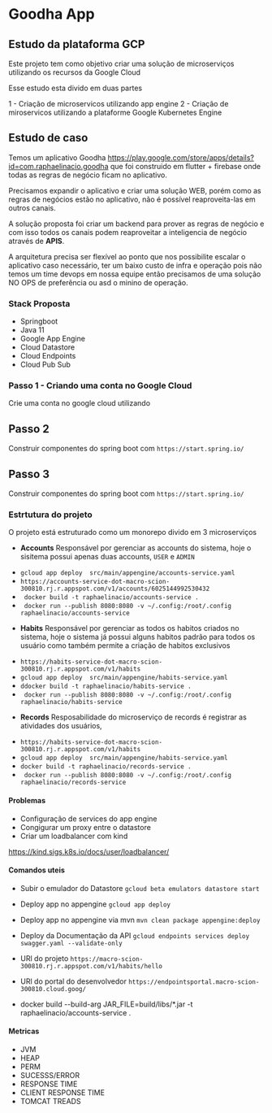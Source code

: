 # Goodha App

## Estudo da plataforma GCP

Este projeto tem como objetivo criar uma solução de microserviços utilizando os recursos da Google Cloud

Esse estudo esta divido em duas partes

1 - Criação de microservicos utilizando app engine
2 - Criação de miroservicos utilizando a plataforme Google Kubernetes Engine

## Estudo de caso

Temos um aplicativo Goodha https://play.google.com/store/apps/details?id=com.raphaelinacio.goodha que foi construido em
flutter + firebase onde todas as regras de negócio ficam no aplicativo.

Precisamos expandir o aplicativo e criar uma solução WEB, porém como as regras de negócios estão no aplicativo, não é
possível reaproveita-las em outros canais.

A solução proposta foi criar um backend para prover as regras de negócio e com isso todos os canais podem reaproveitar a
inteligencia de negócio através de **APIS**.

A arquitetura precisa ser flexível ao ponto que nos possibilite escalar o aplicativo caso necessário, ter um baixo custo
de infra e operação pois não temos um time devops em nossa equipe então precisamos de uma solução NO OPS de preferência
ou asd o minino de operação.

### Stack Proposta

* Springboot
* Java 11
* Google App Engine
* Cloud Datastore
* Cloud Endpoints
* Cloud Pub Sub

### Passo 1 - Criando uma conta no Google Cloud

Crie uma conta no google cloud utilizando

## Passo 2

Construir componentes do spring boot com ``https://start.spring.io/``

## Passo 3

Construir componentes do spring boot com ``https://start.spring.io/``

### Estrtutura do projeto

O projeto está estruturado como um monorepo divido em 3 microserviços

- **Accounts** Responsável por gerenciar as accounts do sistema, hoje o sisitema possui apenas duas accounts, `USER`
  e `ADMIN`
  
* ``gcloud app deploy  src/main/appengine/accounts-service.yaml``
* ``https://accounts-service-dot-macro-scion-300810.rj.r.appspot.com/v1/accounts/6025144992530432``
* `` docker build -t raphaelinacio/accounts-service .``
* `` docker run --publish 8080:8080 -v ~/.config:/root/.config raphaelinacio/accounts-service``

- **Habits** Responsável por gerenciar as todos os habitos criados no sistema, hoje o sistema já possui alguns habitos
  padrão para todos os usuário como também permite a criação de habitos exclusivos

* ``https://habits-service-dot-macro-scion-300810.rj.r.appspot.com/v1/habits``
* ``gcloud app deploy  src/main/appengine/habits-service.yaml``
* ``ddocker build -t raphaelinacio/habits-service .``
* `` docker run --publish 8080:8080 -v ~/.config:/root/.config raphaelinacio/habits-service``


- **Records** Resposabilidade do microserviço de records é registrar as atividades dos usuários,
  
* ``https://habits-service-dot-macro-scion-300810.rj.r.appspot.com/v1/habits``
*  ``gcloud app deploy  src/main/appengine/habits-service.yaml``
*  ``docker build -t raphaelinacio/records-service .``
* `` docker run --publish 8080:8080 -v ~/.config:/root/.config raphaelinacio/records-service``

#### Problemas

- Configuração de services do app engine
- Congigurar um proxy entre o datastore 
- Criar um loadbalancer com kind

https://kind.sigs.k8s.io/docs/user/loadbalancer/


#### Comandos uteis

* Subir o emulador do Datastore ``gcloud beta emulators datastore start``

* Deploy app no appengine ``gcloud app deploy``

* Deploy app no appengine via mvn ``mvn clean package appengine:deploy``

* Deploy da Documentação da API ``gcloud endpoints services deploy swagger.yaml --validate-only``

* URl do projeto ``https://macro-scion-300810.rj.r.appspot.com/v1/habits/hello``

* URl do portal do desenvolvedor ``https://endpointsportal.macro-scion-300810.cloud.goog/``

* docker build --build-arg JAR_FILE=build/libs/\*.jar -t raphaelinacio/accounts-service .


#### Metricas

* JVM
* HEAP
* PERM
* SUCESSS/ERROR
* RESPONSE TIME
* CLIENT RESPONSE TIME
* TOMCAT TREADS